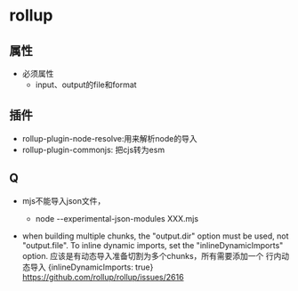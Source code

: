 # rollup

## 属性

- 必须属性
  - input、output的file和format

## 插件

- rollup-plugin-node-resolve:用来解析node的导入
- rollup-plugin-commonjs: 把cjs转为esm

## Q

- mjs不能导入json文件，
  - node  --experimental-json-modules XXX.mjs

- when building multiple chunks, the "output.dir" option must be used, not "output.file". To inline dynamic imports, set the "inlineDynamicImports" option. 
 应该是有动态导入准备切割为多个chunks，所有需要添加一个 行内动态导入  {inlineDynamicImports: true}
<https://github.com/rollup/rollup/issues/2616>
